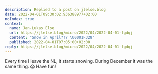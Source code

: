 ```yaml
---
description: Replied to a post on jlelse.blog
date: 2022-04-01T09:30:02.936388977+02:00
noIndex: true
context:
  name: Jan-Lukas Else
  url: https://jlelse.blog/micro/2022/04/2022-04-01-fgdqj
  content: "Snow in April?!? \U0001F328️"
  published: 2022-04-01T07:05:00+02:00
reply: https://jlelse.blog/micro/2022/04/2022-04-01-fgdqj
---
```


Every time I leave the NL, it starts snowing. During December it was the same thing. 😱 Have fun!
